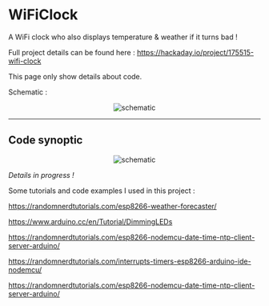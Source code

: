 # WiFiClock
A WiFi clock who also displays temperature &amp; weather if it turns bad !

Full project details can be found here : https://hackaday.io/project/175515-wifi-clock

This page only show details about code.

Schematic :

<p align="center">
  <img src="https://romaindurocher.com/MISC/Main_CubeClock_2.0.jpg" alt="schematic">
</p>

<hr>

<h2>Code synoptic</h2>

<p align="center">
  <img src="https://romaindurocher.com/MISC/Main_WiFiClock.jpg" alt="schematic">
</p>

<i>Details in progress !</i>

Some tutorials and code examples I used in this project :

https://randomnerdtutorials.com/esp8266-weather-forecaster/

https://www.arduino.cc/en/Tutorial/DimmingLEDs

https://randomnerdtutorials.com/esp8266-nodemcu-date-time-ntp-client-server-arduino/

https://randomnerdtutorials.com/interrupts-timers-esp8266-arduino-ide-nodemcu/

https://randomnerdtutorials.com/esp8266-nodemcu-date-time-ntp-client-server-arduino/



